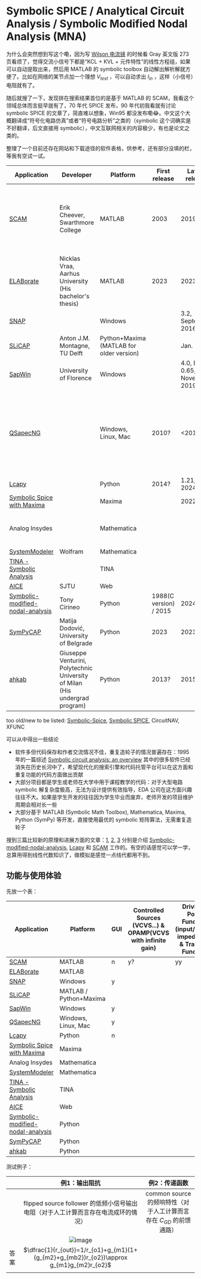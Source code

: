 # Symbolic SPICE / Analytical Circuit Analysis / Symbolic Modified Nodal Analysis (MNA)

为什么会突然想到写这个嘞，因为写 [Wilson 电流镜](../analog-subcircuits/Wilson_current_mirror.md) 的时候看 Gray 英文版 273 页看烦了，觉得交流小信号下都是“KCL + KVL + 元件特性”的线性方程组，如果可以自动提取出来，然后用 MATLAB 的 symbolic toolbox 自动解出解析解就方便了。比如在网络的某节点加一个理想 $V_{test}$ ，可以自动求出 $I_{in}$ ，这样（小信号）电阻就有了。

随后就搜了一下，发现排在搜索结果首位的是基于 MATLAB 的 SCAM，我看这个领域总体而言挺早就有了，70 年代 SPICE 发布，90 年代初我看就有讨论 symbolic SPICE 的文章了，简直难以想象，Win95 都没发布嘞😂。中文这个大概翻译成“符号化电路仿真”或者“符号电路分析”之类的（symbolic 这个词确实是不好翻译，后文直接用 symbolic），中文互联网相关的内容极少，有也是论文之类的。

整理了一个目前还存在网站和下载途径的软件表格，供参考，还有部分没填的栏，等我有空试一试。

| Application                                                  | Developer                                                    | Platform                                 | First release          | Latest release                 | License                | Comment                                                      |
| ------------------------------------------------------------ | ------------------------------------------------------------ | ---------------------------------------- | ---------------------- | ------------------------------ | ---------------------- | ------------------------------------------------------------ |
| [SCAM](https://lpsa.swarthmore.edu/Systems/Electrical/mna/MNA6.html) | Erik Cheever, Swarthmore College                             | MATLAB                                   | 2003                   | 2019                           | MIT                    | link on MATLAB webpage is the older version which don't support controlled source |
| [ELABorate](https://github.com/NicklasVraa/ELABorate)        | Nicklas Vraa, Aarhus University (His bachelor's thesis)      | MATLAB                                   | 2023                   | 2023                           | GPL-3.0                |                                                              |
| [SNAP](https://www.radio.feec.vutbr.cz/snap/)                |                                                              | Windows                                  |                        | 3.2, September 2016            | free for noncommercial |                                                              |
| [SLiCAP](https://analog-electronics.tudelft.nl/slicap/slicap.html) | Anton J.M. Montagne, TU Delft                                | Python+Maxima (MATLAB for older version) |                        | Jan. 2024                      | CC BY-NC-SA 4.0        | [Structured Electronics Design](https://analog-electronics.tudelft.nl/index.html) |
| [SapWin](http://www.prodid.it/Sapwin4/)                      | University of Florence                                       | Windows                                  |                        | 4.0, Build 0.65, November 2019 | CC BY-NC-SA 4.0        |                                                              |
| [QSapecNG](https://qsapecng.sourceforge.net/)                |                                                              | Windows, Linux, Mac                      | 2010?                  | <2018                          | GPL-3.0                | It comes as continuation of SapWin for Windows, in order to give to the project a full compatibility on other platforms. |
| [Lcapy](https://github.com/mph-/lcapy)                       |                                                              | Python                                   | 2014?                  | 1.21, 2024                     | LGPL-2.1               |                                                              |
| [Symbolic Spice with Maxima](https://sourceforge.net/projects/symbolic-spice-with-maxima/) |                                                              | Maxima                                   |                        | 2022                           |                        |                                                              |
| Analog Insydes                                               |                                                              | Mathematica                              |                        |                                |                        | [sigma delta66 / 固推铁球](https://www.zhihu.com/question/643505598/answer/3391307974)老师的导师的作品 |
| [SystemModeler](https://blog.wolfram.com/2014/08/21/wolfram-systemmodeler-in-electrical-engineering-courses/) | Wolfram                                                      | Mathematica                              |                        |                                |                        |                                                              |
| [TINA - Symbolic Analysis](https://www.tina.com/symbolic-analysis/) |                                                              | TINA                                     |                        |                                | Proprietary            |                                                              |
| [AICE](https://aice.sjtu.edu.cn/)                            | SJTU                                                         | Web                                      |                        |                                |                        |                                                              |
| [Symbolic-modified-nodal-analysis](https://github.com/Tiburonboy/Symbolic-modified-nodal-analysis) | Tony Cirineo                                                 | Python                                   | 1988(C version) / 2015 | 2024                           | CC BY-NC-SA 4.0        |                                                              |
| [SymPyCAP](https://github.com/mdodovic/SymPyCAP)             | Matija Dodović, University of Belgrade                       | Python                                   | 2023                   | 2023                           | GPL-3.0                |                                                              |
| [ahkab](https://ahkab.readthedocs.io/en/latest/examples/Symbolic-simulation.html) | Giuseppe Venturini, Polytechnic University of Milan (His undergrad program) | Python                                   | 2013?                  | 2015                           |                        |                                                              |

too old/new to be listed: [Symbolic-Spice](https://github.com/eliot-des/Symbolic-Spice), [Symbolic SPICE](https://willowelectronics.com/symbolic-spice/symbolic-spice-application-notes/), CircuitNAV, XFUNC

可以从中得出一些结论

- 软件多但代码保存和作者交流情况不佳，重复造轮子的情况普遍存在：1995 年的一篇综述 [Symbolic circuit analysis: an overview](https://ieeexplore.ieee.org/stamp/stamp.jsp?tp=&arnumber=510249) 其中的很多软件已经消失在历史长河中了，希望现代化的搜索引擎和代码托管平台可以在这方面和重复功能的代码方面做出贡献
- 大部分项目都是学生或老师在大学中用于课程教学的代码：对于大型电路 symbolic 解复杂度极高，无法为设计提供有效指导，EDA 公司在这方面兴趣往往不大。如果是学生开发的往往因为学生毕业而废弃，老师开发的项目维护周期会相对长一些
- 大部分基于 MATLAB (Symbolic Math Toolbox), Mathematica, Maxima, Python (SymPy) 等开发，直接使用最优的 symbolic 矩阵算法，无需重复造轮子

搜到三篇比较新的原理和进展方面的文章：[1](https://tiburonboy.github.io/Symbolic-Modified-Nodal-Analysis-using-Python/), [2](https://www.ncbi.nlm.nih.gov/pmc/articles/PMC9044395/), [3](https://lpsa.swarthmore.edu/Systems/Electrical/mna/MNA2.html) 分别是介绍 [Symbolic-modified-nodal-analysis](https://github.com/Tiburonboy/Symbolic-modified-nodal-analysis), [Lcapy](https://github.com/mph-/lcapy) 和 [SCAM](https://lpsa.swarthmore.edu/Systems/Electrical/mna/MNA6.html) 工作的。有空的话感觉可以学一学，总算用得到线性代数知识了，做模拟是感觉一点线代都用不到。

## 功能与使用体验

先放一个表：

| Application                                                  | Platform               | GUI  | Controlled Sources (VCVS...) & OPAMP(VCVS with infinite gain) | Driving-Point Function (input/output impedance) & Transfer Function | LC s-parameter | SPICE Netlist Compatible (LTspice etc.) | Comment |
| ------------------------------------------------------------ | ---------------------- | ---- | ------------------------------------------------------------ | ------------------------------------------------------------ | -------------- | --------------------------------------- | ------- |
| [SCAM](https://lpsa.swarthmore.edu/Systems/Electrical/mna/MNA6.html) | MATLAB                 | n    | y?                                                           | yy                                                           | y              | y                                       |         |
| [ELABorate](https://github.com/NicklasVraa/ELABorate)        | MATLAB                 |      |                                                              |                                                              |                |                                         |         |
| [SNAP](https://www.radio.feec.vutbr.cz/snap/)                | Windows                | y    |                                                              |                                                              |                |                                         |         |
| [SLiCAP](https://analog-electronics.tudelft.nl/slicap/slicap.html) | MATLAB / Python+Maxima |      |                                                              |                                                              |                |                                         |         |
| [SapWin](http://www.prodid.it/Sapwin4/)                      | Windows                | y    |                                                              |                                                              |                |                                         |         |
| [QSapecNG](https://qsapecng.sourceforge.net/)                | Windows, Linux, Mac    | y    |                                                              |                                                              |                |                                         |         |
| [Lcapy](https://github.com/mph-/lcapy)                       | Python                 | n    |                                                              |                                                              |                |                                         |         |
| [Symbolic Spice with Maxima](https://sourceforge.net/projects/symbolic-spice-with-maxima/) | Maxima                 |      |                                                              |                                                              |                |                                         |         |
| Analog Insydes                                               | Mathematica            |      |                                                              |                                                              |                |                                         |         |
| [SystemModeler](https://blog.wolfram.com/2014/08/21/wolfram-systemmodeler-in-electrical-engineering-courses/) | Mathematica            |      |                                                              |                                                              |                |                                         |         |
| [TINA - Symbolic Analysis](https://www.tina.com/symbolic-analysis/) | TINA                   |      |                                                              |                                                              |                |                                         |         |
| [AICE](https://aice.sjtu.edu.cn/)                            | Web                    |      |                                                              |                                                              |                |                                         |         |
| [Symbolic-modified-nodal-analysis](https://github.com/Tiburonboy/Symbolic-modified-nodal-analysis) | Python                 |      |                                                              |                                                              |                |                                         |         |
| [SymPyCAP](https://github.com/mdodovic/SymPyCAP)             | Python                 |      |                                                              |                                                              |                |                                         |         |
| [ahkab](https://ahkab.readthedocs.io/en/latest/examples/Symbolic-simulation.html) | Python                 |      |                                                              |                                                              |                |                                         |         |

测试例子：

|      |                        例1：输出阻抗                         |                        例2：传递函数                         |
| ---- | :----------------------------------------------------------: | :----------------------------------------------------------: |
|      | flipped source follower 的低频小信号输出电阻（对于人工计算而言存在电流成环的情况） | common source 的频响特性（对于人工计算而言存在 $C_{GD}$ 的前馈通路） |
|      | ![image](https://github.com/user-attachments/assets/7f3ede06-8267-4b6f-9d9b-c8108bd787d7) |                                                              |
| 答案 | $\dfrac{1}{r_{out}}=1/r_{o1}+g_{m1}(1+(g_{m2}+g_{mb2})r_{o2})\approx g_{m1}g_{m2}r_{o2}$ |                                                              |
|      |                                                              |                                                              |
